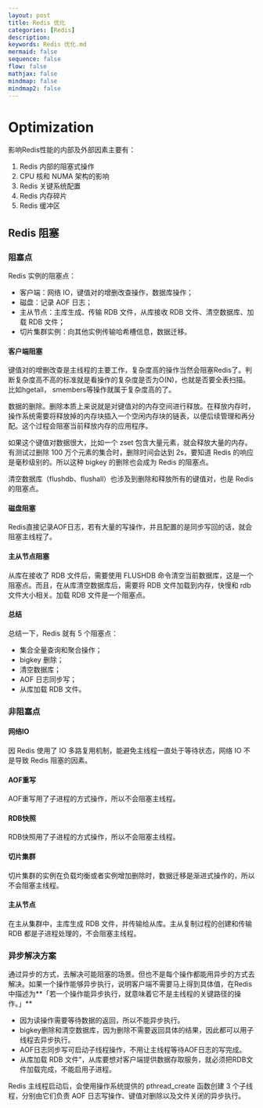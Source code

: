 ```yaml
---
layout: post
title: Redis 优化
categories: [Redis]
description: 
keywords: Redis 优化.md
mermaid: false
sequence: false
flow: false
mathjax: false
mindmap: false
mindmap2: false
---
```

# Optimization

影响Redis性能的内部及外部因素主要有：

1. Redis 内部的阻塞式操作
2. CPU 核和 NUMA 架构的影响
3. Redis 关键系统配置
4. Redis 内存碎片
5. Redis 缓冲区



## Redis 阻塞

### 阻塞点

Redis 实例的阻塞点：

- 客户端：网络 IO，键值对的增删改查操作，数据库操作；
- 磁盘：记录 AOF 日志；
- 主从节点：主库生成、传输 RDB 文件，从库接收 RDB 文件、清空数据库、加载 RDB 文件；
- 切片集群实例：向其他实例传输哈希槽信息，数据迁移。



#### 客户端阻塞

键值对的增删改查是主线程的主要工作，复杂度高的操作当然会阻塞Redis了。判断复杂度高不高的标准就是看操作的复杂度是否为O(N)，也就是否要全表扫描。比如hgetall， smembers等操作就属于复杂度高的了。

数据的删除。删除本质上来说就是对键值对的内存空间进行释放。在释放内存时，操作系统需要将释放掉的内存块插入一个空闲内存块的链表，以便后续管理和再分配。这个过程会阻塞当前释放内存的应用程序。

如果这个键值对数据很大，比如一个 zset 包含大量元素，就会释放大量的内存。有测试过删除 100 万个元素的集合时，删除时间会达到 2s，要知道 Redis 的响应是毫秒级别的。所以这种 bigkey 的删除也会成为 Redis 的阻塞点。

清空数据库（flushdb、flushall）也涉及到删除和释放所有的键值对，也是 Redis 的阻塞点。



#### 磁盘阻塞

Redis直接记录AOF日志，若有大量的写操作，并且配置的是同步写回的话，就会阻塞主线程了。



#### 主从节点阻塞

从库在接收了 RDB 文件后，需要使用 FLUSHDB 命令清空当前数据库，这是一个阻塞点。而且，在从库清空数据库后，需要将 RDB 文件加载到内存，快慢和 rdb 文件大小相关。加载 RDB 文件是一个阻塞点。



#### 总结

总结一下，Redis 就有 5 个阻塞点：

- 集合全量查询和聚合操作；
- bigkey 删除；
- 清空数据库；
- AOF 日志同步写；
- 从库加载 RDB 文件。



### 非阻塞点

#### 网络IO

因 Redis 使用了 IO 多路复用机制，能避免主线程一直处于等待状态，网络 IO 不是导致 Redis 阻塞的因素。



#### AOF重写

AOF重写用了子进程的方式操作，所以不会阻塞主线程。



#### RDB快照

RDB快照用了子进程的方式操作，所以不会阻塞主线程。



#### 切片集群

切片集群的实例在负载均衡或者实例增加删除时，数据迁移是渐进式操作的，所以不会阻塞主线程。



#### 主从节点

在主从集群中，主库生成 RDB 文件，并传输给从库。主从复制过程的创建和传输 RDB 都是子进程处理的，不会阻塞主线程。



### 异步解决方案

通过异步的方式，去解决可能阻塞的场景。但也不是每个操作都能用异步的方式去解决。如果一个操作能够异步执行，说明客户端不需要马上得到具体值，在Redis中描述为**「若一个操作能异步执行，就意味着它不是主线程的关键路径的操作。」**

- 因为读操作需要等待数据的返回，所以不能异步执行。
- bigkey删除和清空数据库，因为删除不需要返回具体的结果，因此都可以用子线程去异步执行。
- AOF日志同步写可启动子线程操作，不用让主线程等待AOF日志的写完成。
-  从库加载 RDB 文件”，从库要想对客户端提供数据存取服务，就必须把RDB文件加载完成，不能启用子进程。



Redis 主线程启动后，会使用操作系统提供的 pthread_create 函数创建 3 个子线程，分别由它们负责 AOF 日志写操作、键值对删除以及文件关闭的异步执行。